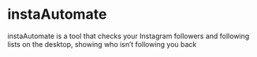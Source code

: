 # instaAutomate
instaAutomate is a tool that checks your Instagram followers and following lists on the desktop, showing who isn’t following you back
